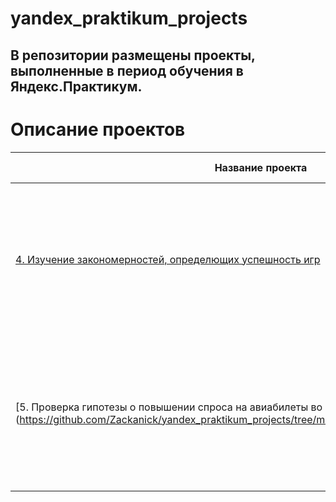 # yandex_praktikum_projects
## В репозитории размещены проекты, выполненные в период обучения в Яндекс.Практикум.
# Описание проектов

| Название проекта | Описание | Используемые библиотеки|
| --- | --- | --- |
| [4. Изучение закономерностей, определющих успешность игр](https://github.com/Zackanick/yandex_praktikum_projects/tree/main/computer_games-success_sale) | Выявление закономерностей, определяющих успешность игры для продвижения потенциально наиболее популярного продукта и планирования рекламных кампаний | Python, Pandas, NumPy, Matplotlib
| [5. Проверка гипотезы о повышении спроса на авиабилеты во время крупных фестивалей (https://github.com/Zackanick/yandex_praktikum_projects/tree/main/demand_generation_in_avia_sales) | Выгрузка и подготовка данных авиакомпаний с помощью SQL, проверка гипотезы о различии среднего спроса на билеты во время различных событий| SQL, Python, Pandas, Matplotlib, SciPy
